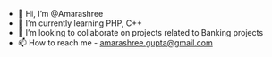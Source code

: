 - 👋 Hi, I’m @Amarashree
- 🌱 I’m currently learning PHP, C++
- 💞️ I’m looking to collaborate on projects related to Banking projects
- 📫 How to reach me - amarashree.gupta@gmail.com

<!---
Amarashree/Amarashree is a ✨ special ✨ repository because its `README.md` (this file) appears on your GitHub profile.
You can click the Preview link to take a look at your changes.
--->
